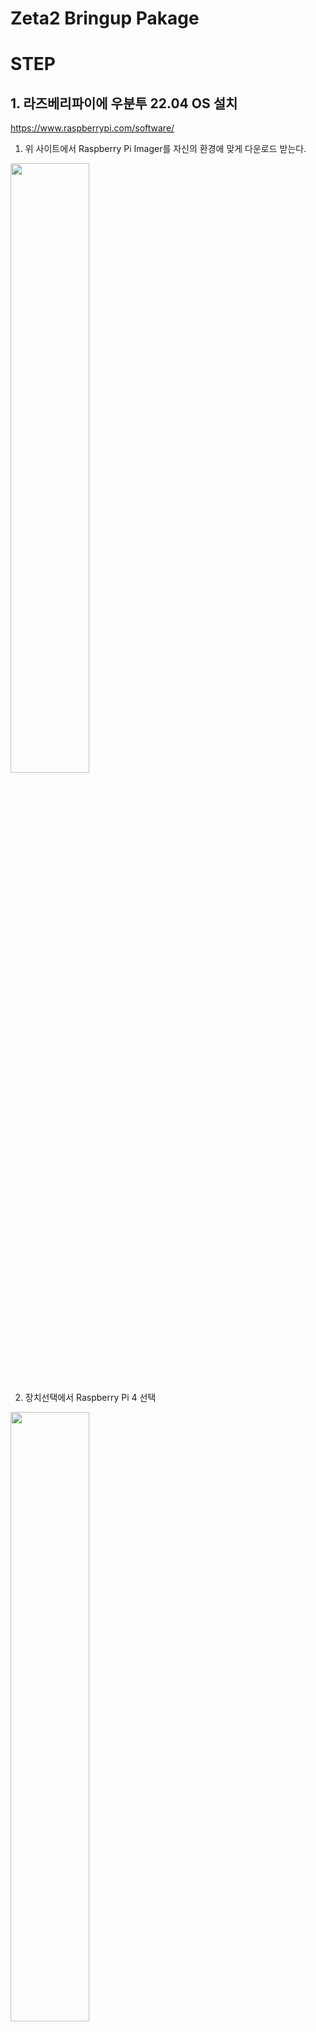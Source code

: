 # Zeta2 Bringup Pakage

# STEP

## 1. 라즈베리파이에 우분투 22.04 OS 설치

https://www.raspberrypi.com/software/

1. 위 사이트에서 Raspberry Pi Imager를 자신의 환경에 맞게 다운로드 받는다.

<img src="_photo/raspberrypi_imager_0.png" width="50%" height="50%"/>

2. 장치선택에서 Raspberry Pi 4 선택

<img src="_photo/raspberrypi_imager_1.png" width="50%" height="50%"/>

<img src="_photo/raspberrypi_imager_2.png" width="50%" height="50%"/>


3. 운영체제 선택에서 Other general-purpose OS -> Ubuntu -> 22.04 (64-bit)

<img src="_photo/raspberrypi_imager_3.png" width="50%" height="50%"/>

<img src="_photo/raspberrypi_imager_4.png" width="50%" height="50%"/>

<img src="_photo/raspberrypi_imager_5.png" width="50%" height="50%"/>

4. 저장소 선택에서 현재 사용하기 위해 연결한 SD 카드 선택

<img src="_photo/raspberrypi_imager_6.png" width="50%" height="50%"/>

5. 다음 -> 예 -> 완료

<img src="_photo/raspberrypi_imager_7.png" width="50%" height="50%"/>
<img src="_photo/raspberrypi_imager_8.png" width="50%" height="50%"/>
<img src="_photo/raspberrypi_imager_9.png" width="50%" height="50%"/>

## 2. 라즈베리 파이 자체 WIFI 구성하기

1. OS가 설치된 SD카드를 라즈베리파이에 꼽고 LAN 선을 연결한다.

2. 라즈베리파이의 WIFI 이름은 이더넷 맥 어드레스 뒤의 4개로 한다.

<img src="_photo/wifi_1.png" width="50%" height="50%"/>

```bash
sudo apt update
sudo apt install net-tools
zeta@zeta-desktop:~$ ifconfig
eth0: flags=4163<UP,BROADCAST,RUNNING,MULTICAST>  mtu 1500
        inet 192.168.0.119  netmask 255.255.255.0  broadcast 192.168.0.255
        inet6 fe80::17d4:711e:d14c:390b  prefixlen 64  scopeid 0x20<link>
        ether e4:5f:01:f2:'e7:98'  txqueuelen 1000  (Ethernet)
        RX packets 23653  bytes 28893076 (28.8 MB)
        RX errors 0  dropped 0  overruns 0  frame 0
        TX packets 16292  bytes 13972500 (13.9 MB)
        TX errors 0  dropped 0 overruns 0  carrier 0  collisions 0

lo: flags=73<UP,LOOPBACK,RUNNING>  mtu 65536
        inet 127.0.0.1  netmask 255.0.0.0
        inet6 ::1  prefixlen 128  scopeid 0x10<host>
        loop  txqueuelen 1000  (Local Loopback)
        RX packets 595  bytes 54723 (54.7 KB)
        RX errors 0  dropped 0  overruns 0  frame 0
        TX packets 595  bytes 54723 (54.7 KB)
        TX errors 0  dropped 0 overruns 0  carrier 0  collisions 0

wlan0: flags=4163<UP,BROADCAST,RUNNING,MULTICAST>  mtu 1500
        inet 10.42.0.1  netmask 255.255.255.0  broadcast 10.42.0.255
        inet6 fe80::eb54:a26d:6e0e:514e  prefixlen 64  scopeid 0x20<link>
        ether e4:5f:01:f2:e7:99  txqueuelen 1000  (Ethernet)
        RX packets 0  bytes 0 (0.0 B)
        RX errors 0  dropped 0  overruns 0  frame 0
        TX packets 50  bytes 5259 (5.2 KB)
        TX errors 0  dropped 0 overruns 0  carrier 0  collisions 0


sudo apt install openssh-server
```

3. 바탕화면에서 우측 상단 클릭

<img src="_photo/wifi_2.png" width="50%" height="50%"/>

4. 'WiFi-Not Connected'

<img src="_photo/wifi_3.png" width="50%" height="50%"/>

5. 'Wi-Fi Settings'

<img src="_photo/wifi_4.png" width="50%" height="50%"/>


6. 점 세개

<img src="_photo/wifi_5.png" width="50%" height="50%"/>

7. Turn On Wi-Fi Hotspot...'

<img src="_photo/wifi_6.png" width="50%" height="50%"/>

8. Network Name: zeta2_e798 \
    Password: 12345678
9. Turn On

<img src="_photo/wifi_7.png" width="50%" height="50%"/>


10. sudo -H gedit /etc/NetworkManager/system-connections/Hotspot.nmconnection \
    autoconnect=false -> autoconnect=true

<img src="_photo/wifi_8.png" width="50%" height="50%"/>

<img src="_photo/wifi_9.png" width="50%" height="50%"/>


## history

- https://docs.ros.org/en/iron/Installation/Ubuntu-Install-Debians.html
```bash
sudo apt install ros-iron-desktop
```

## ld06lidar setting
- https://forums.raspberrypi.com/viewtopic.php?t=307094
```bash
sudo apt update
sudo apt install raspi-config
sudo raspi-config
Interface Options
Serial Port
YES or NO to "Would you like a login shell to be accessible over serial?"
NO
YES
"The serial login shell is enabled, The serial interface is enabled"
```
```bash
ls /dev/ttyS0
# sudo cp ~/zeta_ws/src/zeta2_edu_source/sensor/ldlidar-ros2/99-ldlidar.rules /etc/udev/rules.d/
sudo usermod -a -G tty $USER
sudo usermod -a -G dialout $USER
reboot
```

## build

```bash
# bringup
sudo apt install ros-iron-tf-transformations -y
sudo apt install python3-pip -y
sudo pip3 install transforms3d 
sudo apt install ros-iron-robot-localization -y


# description
sudo apt install ros-iron-joint-state-publisher-gui -y
sudo apt install ros-iron-xacro -y
```

```bash
echo "source /opt/ros/iron/setup.bash" >> ~/.bashrc
source ~/.bashrc

mkdir -p ~/zeta_ws/src
cd ~/zeta_ws/src
git clone -b iron https://github.com/zetabank-devteam/zeta2_edu_devel.git
```

```bash
cd ~/zeta_ws

colcon build
echo "source ~/zeta_ws/install/setup.bash" >> ~/.bashrc
source ~/.bashrc


# ros2 launch zeta2_bringup zeta_if.launch.py # interface board -> imu, sonar
# ros2 launch zeta2_bringup zeta_mc.launch.py # motor board -> motor
# ros2 launch zeta2_bringup control.launch.py # input motor
# ros2 launch zeta2_bringup odometry.launch.py # odom
# ros2 launch zeta2_bringup zeta2_state_publisher.launch.py # making tf
# ros2 launch ldlidar ldlidar.launch.py serial_port:=/dev/ttyS0 lidar_frame:=base_scan # scan

ros2 launch zeta2_bringup zeta2_bringup.launch.py # if, mc, control, odom

ros2 launch zeta2_bringup zeta_joy.launch.py
```
